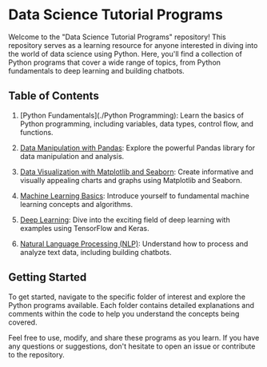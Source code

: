 # Data Science Tutorial Programs

Welcome to the "Data Science Tutorial Programs" repository! This repository serves as a learning resource for anyone interested in diving into the world of data science using Python. Here, you'll find a collection of Python programs that cover a wide range of topics, from Python fundamentals to deep learning and building chatbots.

## Table of Contents

1. [Python Fundamentals](./Python Programming): Learn the basics of Python programming, including variables, data types, control flow, and functions.

2. [Data Manipulation with Pandas](./data_manipulation_pandas): Explore the powerful Pandas library for data manipulation and analysis.

3. [Data Visualization with Matplotlib and Seaborn](./data_visualization): Create informative and visually appealing charts and graphs using Matplotlib and Seaborn.

4. [Machine Learning Basics](./machine_learning_basics): Introduce yourself to fundamental machine learning concepts and algorithms.

5. [Deep Learning](./deep_learning): Dive into the exciting field of deep learning with examples using TensorFlow and Keras.

6. [Natural Language Processing (NLP)](./natural_language_processing): Understand how to process and analyze text data, including building chatbots.

## Getting Started

To get started, navigate to the specific folder of interest and explore the Python programs available. Each folder contains detailed explanations and comments within the code to help you understand the concepts being covered.

Feel free to use, modify, and share these programs as you learn. If you have any questions or suggestions, don't hesitate to open an issue or contribute to the repository.

